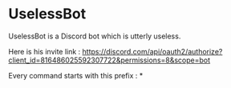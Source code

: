 # UselessBot

UselessBot is a Discord bot which is utterly useless.

Here is his invite link :
https://discord.com/api/oauth2/authorize?client_id=816486025592307722&permissions=8&scope=bot

Every command starts with this prefix :
*
